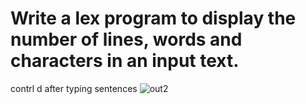 

# Write a lex program to display the number of lines, words and characters in an input text.

contrl d after typing sentences
![out2](https://github.com/BIBS23/Compiler-Design-Lab/assets/83808936/0b2c3b8f-62ee-49c7-888e-beeb4ec86061)

